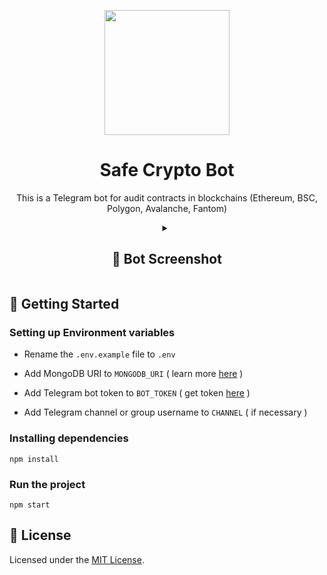 <p align="center">
  <a href="https://t.me/SmartSafeCryptoBot">
    <img src="https://img.shields.io/badge/-Open_in_Telegram-26A5E4?logo=Telegram&logoColor=white" width="200" />
  </a>
</p>

<h1 align="center">
  Safe Crypto Bot
</h1>

<p align="center">
  This is a Telegram bot for audit contracts in blockchains (Ethereum, BSC, Polygon, Avalanche, Fantom)
</p>

<details align="center">
  <summary><h2>📱 Bot Screenshot</h2></summary>
  <img src="https://i.postimg.cc/ZK1jvJ8q/Example.png" />
</details>

## 🚀 Getting Started

### Setting up Environment variables

- Rename the `.env.example` file to `.env`

- Add MongoDB URI to `MONGODB_URI` ( learn more [here](https://www.mongodb.com/docs/drivers/node/current/fundamentals/connection/connect) )

- Add Telegram bot token to `BOT_TOKEN` ( get token [here](https://t.me/BotFather) )

- Add Telegram channel or group username to `CHANNEL` ( if necessary )

### Installing dependencies

```
npm install
```

### Run the project

```
npm start
```

## 📝 License

Licensed under the [MIT License](./LICENSE).